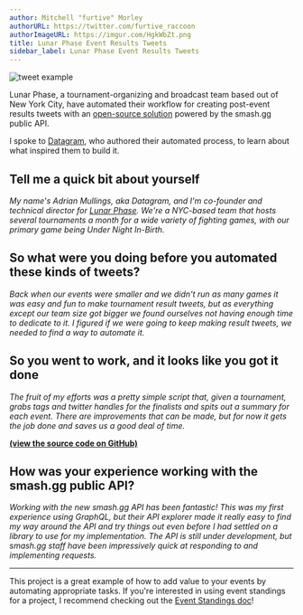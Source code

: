 ```yaml
---
author: Mitchell "furtive" Morley
authorURL: https://twitter.com/furtive_raccoon
authorImageURL: https://imgur.com/HgkWbZt.png
title: Lunar Phase Event Results Tweets
sidebar_label: Lunar Phase Event Results Tweets
---
```


![tweet example](https://imgur.com/VXJMb0a.png)

Lunar Phase, a tournament-organizing and broadcast team based out of New York City, have
 automated their workflow for creating post-event results tweets with an
 <a href="https://github.com/lunar-phase/smashgg-results" target="_blank">open-source solution</a>
 powered by the smash.gg public API.

<!--truncate-->
I spoke to <a href="https://twitter.com/gramofdata" target="_blank">Datagram</a>,
 who authored their automated process, to learn about what inspired them to build it.

## Tell me a quick bit about yourself

*My name's Adrian Mullings, aka Datagram, and I'm co-founder and technical director for
 <a href="https://twitter.com/LunarPhaseProd" target="_blank">Lunar Phase</a>.
We're a NYC-based team that hosts several tournaments a month for a wide variety of fighting games, with our
 primary game being Under Night In-Birth.*

## So what were you doing before you automated these kinds of tweets?

*Back when our events were smaller and we didn't run as many games it was easy and fun to make tournament
 result tweets, but as everything except our team size got bigger we found ourselves not having enough time
 to dedicate to it.
I figured if we were going to keep making result tweets, we needed to find a way to automate it.*

## So you went to work, and it looks like you got it done

*The fruit of my efforts was a pretty simple script that, given a tournament, grabs tags and twitter handles
 for the finalists and spits out a summary for each event.
There are improvements that can be made, but for now it gets the job done and saves us a good deal of time.*

**<a href="https://github.com/lunar-phase/smashgg-results" target="_blank">(view the source code on GitHub)</a>**

## How was your experience working with the smash.gg public API?

*Working with the new smash.gg API has been fantastic!
This was my first experience using GraphQL, but their API explorer made it really easy to find my way around
 the API and try things out even before I had settled on a library to use for my implementation.
The API is still under development, but smash.gg staff have been impressively quick at responding to and implementing requests.*

--------------

This project is a great example of how to add value to your events by automating appropriate tasks.
If you're interested in using event standings for a project, I recommend checking out the
 [Event Standings doc](/docs/examples/queries/event-standings)!